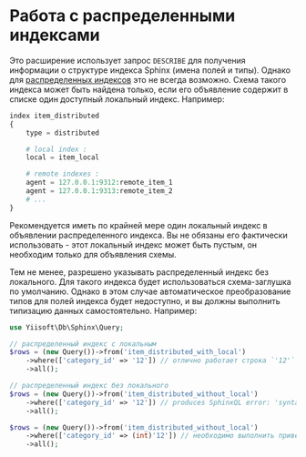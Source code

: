 Работа с распределенными индексами
================================

Это расширение использует запрос `DESCRIBE` для получения информации о структуре индекса Sphinx (имена полей и типы).
Однако для [распределенных индексов](https://sphinxsearch.com/docs/current.html#distributed) это не всегда возможно.
Схема такого индекса может быть найдена только, если его объявление содержит в списке один доступный локальный индекс.
Например:

```php
index item_distributed
{
    type = distributed

    # local index :
    local = item_local

    # remote indexes :
    agent = 127.0.0.1:9312:remote_item_1
    agent = 127.0.0.1:9313:remote_item_2
    # ...
}
```

Рекомендуется иметь по крайней мере один локальный индекс в объявлении распределенного индекса. Вы не обязаны его фактически использовать - этот локальный индекс может быть пустым, он необходим только для объявления схемы.

Тем не менее, разрешено указывать распределенный индекс без локального. Для такого индекса будет использоваться схема-заглушка по умолчанию.
Однако в этом случае автоматическое преобразование типов для полей индекса будет недоступно, и вы должны выполнить типизацию данных самостоятельно.
Например:

```php
use Yiisoft\Db\Sphinx\Query;

// распределенный индекс с локальным
$rows = (new Query())->from('item_distributed_with_local')
    ->where(['category_id' => '12']) // отлично работает строка `'12'` - преобразуется в целое число `12`
    ->all();

// распределенный индекс без локального
$rows = (new Query())->from('item_distributed_without_local')
    ->where(['category_id' => '12']) // produces SphinxQL error: 'syntax error, unexpected QUOTED_STRING, expecting CONST_INT'
    ->all();

$rows = (new Query())->from('item_distributed_without_local')
    ->where(['category_id' => (int)'12']) // необходимо выполнить приведение типов
    ->all();
```

